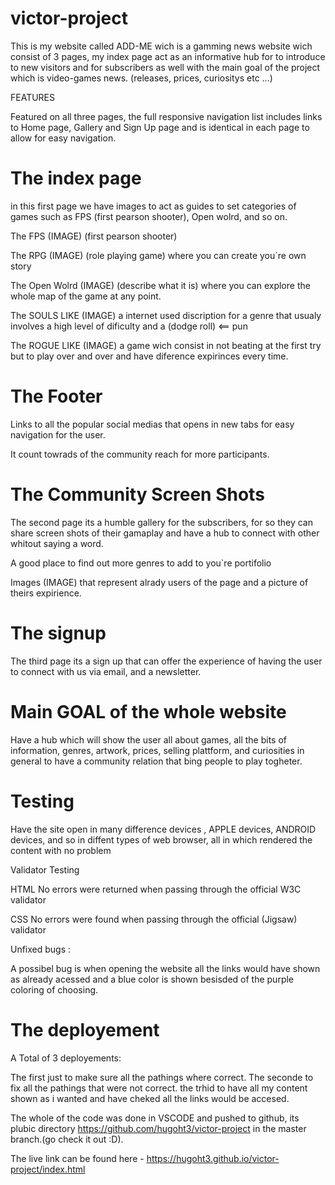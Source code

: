 # victor-project

This is my website called ADD-ME wich is a gamming news website wich consist of 3 pages, my index page act as an informative hub for to introduce to new visitors and for subscribers as well with the main goal of the project which is video-games news. (releases, prices, curiositys etc ...)



FEATURES 

Featured on all three pages, the full responsive navigation list includes links to  Home page, Gallery and Sign Up page and is identical in each page to allow for easy navigation.



# The index page

in this first page we have images to act as guides to set categories of games such as FPS (first pearson shooter), Open wolrd, and so on.


The FPS (IMAGE) (first pearson shooter) 


The RPG (IMAGE) (role playing game) where you can create you`re own story 


The Open Wolrd (IMAGE) (describe what it is) where you can explore the whole map of the game at any point.


The SOULS LIKE (IMAGE) a internet used discription for a genre that usualy involves a high level of dificulty and a (dodge roll) <== pun 


The ROGUE LIKE (IMAGE) a game wich consist in not beating at the first try but to play over and over and have diference expirinces every time.





# The Footer

Links to all the popular social medias that opens in new tabs for easy navigation for the user.

It count towrads of the community reach for more participants.







# The Community Screen Shots


The second page its a humble gallery for the subscribers, for so they can share screen shots of their gamaplay and have a hub to connect with other whitout saying a word.

A good place to find out more genres to add to you`re portifolio

Images (IMAGE) that represent alrady users of the page and a picture of theirs expirience.







# The signup



The third page its a sign up that can offer the experience of having the user to connect with us via email, and a newsletter.




# Main GOAL of the whole website

Have a hub which will show the user all about games, all the bits of information, genres, artwork, prices, selling plattform, and curiosities in general to have a community relation that bing people to play togheter.



# Testing

Have the site open in many difference devices , APPLE devices, ANDROID devices, and so in diffent types of web browser, all in which rendered the content with no problem


Validator Testing

HTML
No errors were returned when passing through the official W3C validator

CSS
No errors were found when passing through the official (Jigsaw) validator


Unfixed bugs :

A possibel bug is when opening the website all the links would have shown as already acessed and a blue color is shown besisded of the purple coloring of choosing.



# The deployement 

A Total of 3 deployements:

The first just to make sure all the pathings where correct.
The seconde to fix all the pathings that were not correct.
the trhid to have all my content shown as i wanted and have cheked all the links would be accesed.

The whole of the code was done in VSCODE and pushed to github, its plubic directory https://github.com/hugoht3/victor-project in the master branch.(go check it out :D).

The live link can be found here - https://hugoht3.github.io/victor-project/index.html



